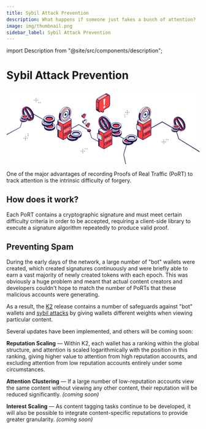 ```yaml
---
title: Sybil Attack Prevention
description: What happens if someone just fakes a bunch of attention?
image: img/thumbnail.png
sidebar_label: Sybil Attack Prevention
---
```


import Description from "@site/src/components/description";

# Sybil Attack Prevention

![banner](../img/Sybil%20Attack%20Prevention.svg)

<Description
  text="What happens if someone just fakes a bunch of attention?"
/>

One of the major advantages of recording Proofs of Real Traffic (PoRT) to track attention is the intrinsic difficulty of forgery.

## **How does it work?**&#x20;

Each PoRT contains a cryptographic signature and must meet certain difficulty criteria in order to be accepted, requiring a client-side library to execute a signature algorithm repeatedly to produce valid proof.&#x20;

## **Preventing Spam**

During the early days of the network, a large number of "bot" wallets were created, which created signatures continuously and were briefly able to earn a vast majority of newly created tokens with each epoch. This was obviously a huge problem and meant that actual content creators and developers couldn't hope to match the number of PoRTs that these malicious accounts were generating.

As a result, the [K2](https://blog.koii.network/Koii-Announces-K2/) release contains a number of safeguards against "bot" wallets and [sybil attacks](https://en.wikipedia.org/wiki/Sybil_attack) by giving wallets different weights when viewing particular content.

Several updates have been implemented, and others will be coming soon:

**Reputation Scaling** — Within K2, each wallet has a ranking within the global structure, and attention is scaled logarithmically with the position in this ranking, giving higher value to attention from high reputation accounts, and excluding attention from low reputation accounts entirely under some circumstances.

**Attention Clustering** — If a large number of low-reputation accounts view the same content without viewing any other content, their reputation will be reduced significantly. _(coming soon)_

**Interest Scaling** — As content tagging tasks continue to be developed, it will also be possible to integrate content-specific reputations to provide greater granularity. _(coming soon)_
